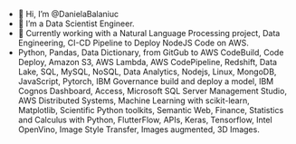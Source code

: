 - 👋 Hi, I’m @DanielaBalaniuc
- 👀 I’m a Data Scientist Engineer.
- 🌱 Currently working with a Natural Language Processing project, Data Engineering, CI-CD Pipeline to Deploy NodeJS Code on AWS. 
- Python, Pandas, Data Dictionary, from GitGub to AWS CodeBuild, Code Deploy, Amazon S3, AWS Lambda, AWS CodePipeline, Redshift, Data Lake, SQL, MySQL, NoSQL, Data Analytics, Nodejs, Linux, MongoDB, JavaScript, Pytorch, IBM Governance build and deploy a model, IBM Cognos Dashboard, Access, Microsoft SQL Server Management Studio, AWS Distributed Systems, Machine Learning with scikit-learn, Matplotlib, Scientific Python toolkits, Semantic Web, Finance, Statistics and Calculus with Python, FlutterFlow, APIs, Keras, Tensorflow, Intel OpenVino, Image Style Transfer, Images augmented, 3D Images.


<!---
DanielaBalaniuc/DanielaBalaniuc is a ✨ special ✨ repository because its `README.md` (this file) appears on your GitHub profile.
You can click the Preview link to take a look at your changes.
--->
